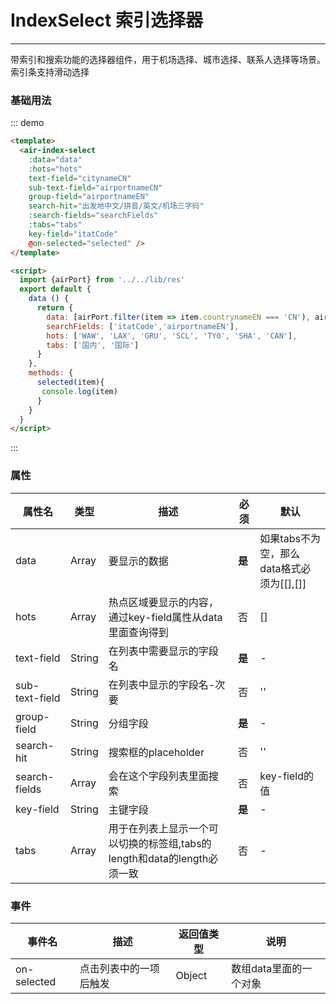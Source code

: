 # IndexSelect 索引选择器
----

带索引和搜索功能的选择器组件，用于机场选择、城市选择、联系人选择等场景。索引条支持滑动选择

### 基础用法

<div class="demo-block demo-block-m">
  <air-index-select
    :data="data"
    :hots="hots"
    text-field="citynameCN"
    sub-text-field="airportnameCN"
    group-field="airportnameEN"
    search-hit="出发地中文/拼音/英文/机场三字码"
    :search-fields="searchFields"
    :tabs="tabs"
    key-field="itatCode"
    @on-selected="selected" />
</div>
<script>
  import {airPort} from '../../lib/res'
  export default {
    data () {
      return {
        data: [airPort.filter(item => item.countrynameEN === 'CN'), airPort.filter(item => item.countrynameEN !== 'CN')],
        searchFields: ['itatCode','airportnameEN'],
        hots: ['WAW', 'LAX', 'GRU', 'SCL', 'TYO', 'SHA', 'CAN'],
        tabs: ['国内', '国际']
      }
    },
    methods: {
      selected(item){
       console.log(item)
      }
    }
  }
</script>

::: demo
```html
<template>
  <air-index-select
    :data="data"
    :hots="hots"
    text-field="citynameCN"
    sub-text-field="airportnameCN"
    group-field="airportnameEN"
    search-hit="出发地中文/拼音/英文/机场三字码"
    :search-fields="searchFields"
    :tabs="tabs"
    key-field="itatCode"
    @on-selected="selected" />
</template>

<script>
  import {airPort} from '../../lib/res'
  export default {
    data () {
      return {
        data: [airPort.filter(item => item.countrynameEN === 'CN'), airPort.filter(item => item.countrynameEN !== 'CN')],
        searchFields: ['itatCode','airportnameEN'],
        hots: ['WAW', 'LAX', 'GRU', 'SCL', 'TYO', 'SHA', 'CAN'],
        tabs: ['国内', '国际']
      }
    },
    methods: {
      selected(item){
       console.log(item)
      }
    }
  }
</script>
```
:::

### 属性
|属性名|类型|描述|必须|默认|
|----|----|-------------|----|--------|
|data|Array|要显示的数据|**是**|如果tabs不为空，那么data格式必须为[[],[]]|
|hots|Array|热点区域要显示的内容，通过key-field属性从data里面查询得到|否|[]|
|text-field|String|在列表中需要显示的字段名|**是**|-|
|sub-text-field|String|在列表中显示的字段名-次要|否|''|
|group-field|String|分组字段|**是**|-|
|search-hit|String|搜索框的placeholder|否|''|
|search-fields|Array|会在这个字段列表里面搜索|否|key-field的值|
|key-field|String|主键字段|**是**|-|
|tabs|Array|用于在列表上显示一个可以切换的标签组,tabs的length和data的length必须一致|否|-|

### 事件
|事件名|描述|返回值类型|说明|
|----|----|-------------|---|
|on-selected|点击列表中的一项后触发|Object|数组data里面的一个对象|
